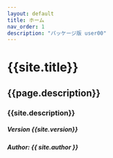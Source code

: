 ```yaml
---
layout: default
title: ホーム
nav_order: 1
description: "パッケージ版 user00"
---
```

# {{site.title}}

## {{page.description}}
 
### {{site.description}}

##### Version {{site.version}}
##### Author: {{ site.author }}
